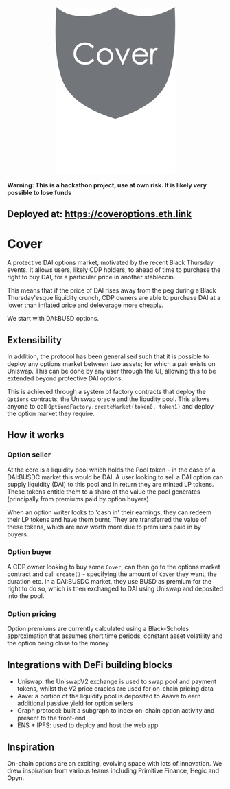 <p align="center"><img src="https://github.com/hack-money/Cover/blob/dev/logo.png" width="280px"/></p>

__Warning: This is a hackathon project, use at own risk. It is likely very possible to lose funds__

## Deployed at: https://coveroptions.eth.link 

# Cover
A protective DAI options market, motivated by the recent Black Thursday events. It allows users, likely CDP holders, to ahead of time to purchase the right to buy DAI, for a particular price in another stablecoin. 

This means that if the price of DAI rises away from the peg during a Black Thursday'esque liquidity crunch, CDP owners are able to purchase DAI at a lower than inflated price and deleverage more cheaply. 

We start with DAI:BUSD options.

## Extensibility
In addition, the protocol has been generalised such that it is possible to deploy any options market between two assets; for which a pair exists on Uniswap. This can be done by any user through the UI, allowing this to be extended beyond protective DAI options.

This is achieved through a system of factory contracts that deploy the `Options` contracts, the Uniswap oracle and the liqudity pool. This allows anyone to call `OptionsFactory.createMarket(token0, token1)` and deploy the option market they require.

## How it works
### Option seller
At the core is a liquidity pool which holds the Pool token - in the case of a DAI:BUSDC market this would be DAI. A user looking to sell a DAI option can supply liquidity (DAI) to this pool and in return they are minted LP tokens. These tokens entitle them to a share of the value the pool generates (principally from premiums paid by option buyers). 

When an option writer looks to 'cash in' their earnings, they can redeem their LP tokens and have them burnt. They are transferred the value of these tokens, which are now worth more due to premiums paid in by buyers.

### Option buyer
A CDP owner looking to buy some `Cover`, can then go to the options market contract and call `create()` - specifying the amount of `Cover` they want, the duration etc. In a DAI:BUSDC market, they use BUSD as premium for the right to do so, which is then exchanged to DAI using Uniswap and deposited into the pool. 

### Option pricing
Option premiums are currently calculated using a Black-Scholes approximation that assumes short time periods, constant asset volatility and the option being close to the money

## Integrations with DeFi building blocks
- Uniswap: the UniswapV2 exchange is used to swap pool and payment tokens, whilst the V2 price oracles are used for on-chain pricing data
- Aave: a portion of the liquidity pool is deposited to Aaave to earn additional passive yield for option sellers
- Graph protocol: built a subgraph to index on-chain option activity and present to the front-end
- ENS + IPFS: used to deploy and host the web app

## Inspiration
On-chain options are an exciting, evolving space with lots of innovation. We drew inspiration from various teams including Primitive Finance, Hegic and Opyn. 


